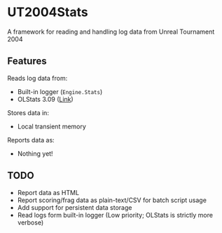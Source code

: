 # UT2004Stats

A framework for reading and handling log data from Unreal Tournament 2004

## Features

Reads log data from:
  - Built-in logger (`Engine.Stats`)
  - OLStats 3.09 ([Link](https://www.dr-lex.be/software/olstats.html))
  
Stores data in:
  - Local transient memory
  
Reports data as:
  - Nothing yet!

## TODO

- Report data as HTML
- Report scoring/frag data as plain-text/CSV for batch script usage 
- Add support for persistent data storage
- Read logs form built-in logger (Low priority; OLStats is strictly more verbose)
